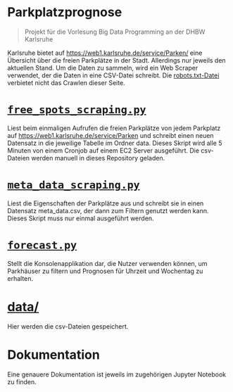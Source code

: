 # Parkplatzprognose

> Projekt für die Vorlesung Big Data Programming an der DHBW Karlsruhe

Karlsruhe bietet auf https://web1.karlsruhe.de/service/Parken/ eine Übersicht über die freien Parkplätze in der Stadt. Allerdings nur jeweils den aktuellen Stand. Um die Daten zu sammeln, wird ein Web Scraper verwendet, der die Daten in eine CSV-Datei schreibt. Die [robots.txt-Datei](https://web1.karlsruhe.de/robots.txt) verbietet nicht das Crawlen dieser Seite.

# [`free_spots_scraping.py`](scraping/free_spots_scraping.py)
Liest beim einmaligen Aufrufen die freien Parkplätze von jedem Parkplatz auf https://web1.karlsruhe.de/service/Parken und schreibt einen neuen Datensatz in die jeweilige Tabelle im Ordner data. Dieses Skript wird alle 5 Minuten von einem Cronjob auf einem EC2 Server ausgeführt. Die csv-Dateien werden manuell in dieses Repository geladen.

# [`meta_data_scraping.py`](scraping/meta_data_scraping.py)
Liest die Eigenschaften der Parkplätze aus und schreibt sie in einen Datensatz meta_data.csv, der dann zum Filtern genutzt werden kann. Dieses Skript muss nur einmal ausgeführt werden.

# [`forecast.py`](app/forecast.py)
Stellt die Konsolenapplikation dar, die Nutzer verwenden können, um Parkhäuser zu filtern und Prognosen für Uhrzeit und Wochentag zu erhalten.

# [data/](data/)
Hier werden die csv-Dateien gespeichert.

# Dokumentation
Eine genauere Dokumentation ist jeweils im zugehörigen Jupyter Notebook zu finden.